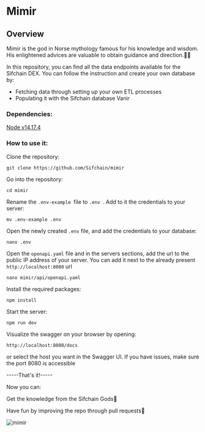 # Mimir

## Overview
Mimir is the god in Norse mythology famous for his knowledge and wisdom. His enlightened advices are valuable to obtain guidance and direction.🧙‍♂️

In this repository, you can find all the data endpoints available for the Sifchain DEX. 
You can follow the instruction and create your own database by:
- Fetching data through setting up your own ETL processes 
- Populating it with the Sifchain database Vanir

### Dependencies:
[Node v14.17.4]([url](https://nodejs.org/en/blog/release/v14.17.4))

### How to use it:

Clone the repository:
```
git clone https://github.com/Sifchain/mimir
```

Go into the repository: 
```
cd mimir
```


Rename the ```.env-example ```file to ```.env ```.  Add to it the credentials to your server:
```
mv .env-example .env
```
Open the newly created ```.env``` file, and add the credentials to your database:
```
nano .env
```
Open the ```openapi.yaml``` file and in the servers sections, add the url to the public IP address of your server. 
You can add it next to the already present  ```http://localhost:8080``` url

```
nano mimir/api/openapi.yaml
```


Install the required packages:
```
npm install
```

Start the server:

```
npm run dev
```

Visualize the swagger on your browser by opening:
```
http://localhost:8080/docs
```

or select the host you want in the Swagger UI. If you have issues, make sure the port 8080 is accessible


-----That's it!-----

Now you can:


Get the knowledge from the Sifchain Gods:crystal_ball:


Have fun by improving the repo through pull requests:muscle:


![mimir](https://user-images.githubusercontent.com/67415638/169348880-37dbf8ca-c1c3-42c0-8cb7-56033fdd2538.jpeg)


